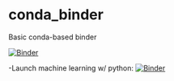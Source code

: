 # conda_binder
Basic conda-based binder

[![Binder](https://mybinder.org/badge_logo.svg)](https://mybinder.org/v2/gh/kyoungosu/conda_binder/HEAD)

-Launch machine learning w/ python: [![Binder](https://mybinder.org/badge_logo.svg)](https://mybinder.org/v2/gh/kyoungosu/machine_learning_python.git/HEAD)
